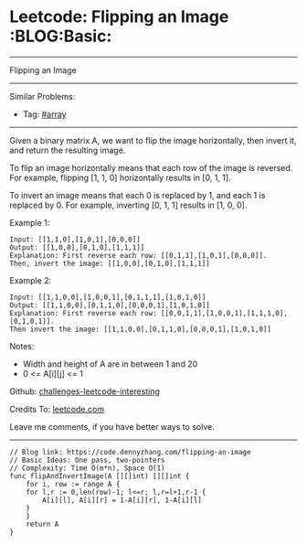 
# Leetcode: Flipping an Image     :BLOG:Basic:

---

Flipping an Image  

---

Similar Problems:  

-   Tag: [#array](https://code.dennyzhang.com/tag/array)

---

Given a binary matrix A, we want to flip the image horizontally, then invert it, and return the resulting image.  

To flip an image horizontally means that each row of the image is reversed.  For example, flipping [1, 1, 0] horizontally results in [0, 1, 1].  

To invert an image means that each 0 is replaced by 1, and each 1 is replaced by 0. For example, inverting [0, 1, 1] results in [1, 0, 0].  

Example 1:  

    Input: [[1,1,0],[1,0,1],[0,0,0]]
    Output: [[1,0,0],[0,1,0],[1,1,1]]
    Explanation: First reverse each row: [[0,1,1],[1,0,1],[0,0,0]].
    Then, invert the image: [[1,0,0],[0,1,0],[1,1,1]]

Example 2:  

    Input: [[1,1,0,0],[1,0,0,1],[0,1,1,1],[1,0,1,0]]
    Output: [[1,1,0,0],[0,1,1,0],[0,0,0,1],[1,0,1,0]]
    Explanation: First reverse each row: [[0,0,1,1],[1,0,0,1],[1,1,1,0],[0,1,0,1]].
    Then invert the image: [[1,1,0,0],[0,1,1,0],[0,0,0,1],[1,0,1,0]]

Notes:  

-   Width and height of A are in between 1 and 20
-   0 <= A[i][j] <= 1

Github: [challenges-leetcode-interesting](https://github.com/DennyZhang/challenges-leetcode-interesting/tree/master/flipping-an-image)  

Credits To: [leetcode.com](https://leetcode.com/problems/flipping-an-image/description/)  

Leave me comments, if you have better ways to solve.  

---

    // Blog link: https://code.dennyzhang.com/flipping-an-image
    // Basic Ideas: One pass, two-pointers
    // Complexity: Time O(m*n), Space O(1)
    func flipAndInvertImage(A [][]int) [][]int {
        for i, row := range A {
    	for l,r := 0,len(row)-1; l<=r; l,r=l+1,r-1 {
    	    A[i][l], A[i][r] = 1-A[i][r], 1-A[i][l]
    	}
        }
        return A
    }

